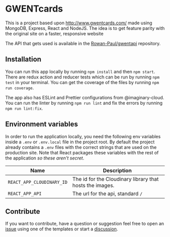 # GWENTcards

This is a project based upon http://www.gwentcards.com/ made using MongoDB, Express, React and NodeJS. The idea is to get feature parity with the original site on a faster, responsive website

The API that gets used is available in the [Rowan-Paul/gwentapi](https://github.com/Rowan-Paul/gwentapi) repository.

## Installation

You can run this app locally by running `npm install` and then `npm start`. There are redux action and reducer tests which can be run by running `npm test` in your terminal. You can get the coverage of the files by running `npm run coverage`.

The app also has ESLint and Prettier configurations from @imaginary-cloud. You can run the linter by running `npm run lint` and fix the errors by running `npm run lint:fix`.

## Environment variables

In order to run the application locally, you need the following env variables inside a ``.env`` or ``.env.local`` file in the project root. By default the project already contains a ``.env`` files with the correct strings that are used on the production site. Note that React packages these variables with the rest of the application *so these aren't secret*.

| Name                        	| Description                                              	|
|-----------------------------	|----------------------------------------------------------	|
| ``REACT_APP_CLOUDINARY_ID`` 	| The id for the Cloudinary library that hosts the images. 	|
| ``REACT_APP_API``           	| The url for the api, standard ``/``                      	|

## Contribute

If you want to contribute, have a question or suggestion feel free to open an [issue](https://github.com/Rowan-Paul/GWENTcards/issues/new/choose) using one of the templates or start a [discussion](https://github.com/Rowan-Paul/GWENTcards/discussions).
